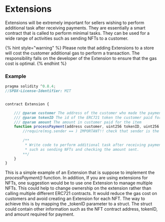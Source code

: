 # Extensions

Extensions will be extremely important for sellers wishing to perform additional task after receiving payments. They are essentially a smart contract that is called to perform minimal tasks. They can be used for a wide range of activities such as sending NFTs to a customer.&#x20;

{% hint style="warning" %}
Please note that adding Extensions to a store will cost the customer additional gas to perform a transaction. The responsibility falls on the developer of the Extension to ensure that the gas cost is optimal. &#x20;
{% endhint %}

###

### Example

```javascript
pragma solidity ^0.8.4;
//SPDX-License-Identifier: MIT


contract Extension {

    /// @param customer The address of the customer who made the payment
    /// @param tokenID The id of the ERC721 token the customer paid for
    /// @param amount The amount in customer paid for the item
    function processPayment(address customer, uint256 tokenID, uint256 amount) external {
        //require(msg.sender == ) IMPORTANT!! check that sender is the correct mToken contract.
        
        /**
         * Write code to perform additional task after receiving payment
         * such as sending NFTs and checking the amount sent.
        **/
    }
}
```

This is a simple example of an Extension that is suppose to implement the _processPayment()_ function. In addition, If you are using extensions for NFTs, one suggestion would be to use one Extension to manage multiple NFTs. This could help to change ownership on the extension rather than calling multiple different ERC721 contracts. It would reduce the gas cost on customers and avoid creating an Extension for each NFT. The way to achieve this is by mapping the \_tokenID parameter to a struct. The struct could contain other information such as the NFT contract address, tokenID, and amount required for payment.&#x20;

